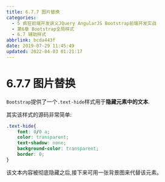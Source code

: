 ```yaml
---
title: 6.7.7 图片替换
categories: 
  - 5 疯狂前端开发讲义JQuery AngularJS Bootstrap前端开发实战
  - 第6章 Bootstrap全局样式
  - 6.7 辅助样式
abbrlink: bcda443f
date: 2019-07-29 11:45:49
updated: 2022-04-03 01:21:17
---
```

# 6.7.7 图片替换 #
`Bootstrap`提供了一个`.text-hide`样式用于**隐藏元素中的文本**.


其实该样式的源码非常简单:
```css
.text-hide{
    font: 0/0 a;
    color: transparent;
    text-shadow: none;
    background-color: transparent;
    border: 0;
}
```

该文本内容被彻底隐藏之后,接下来可用一张背景图来代替该元素。



